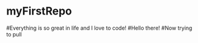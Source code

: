 # myFirstRepo
#Everything is so great in life and I love to code!
#Hello there!
#Now trying to pull
